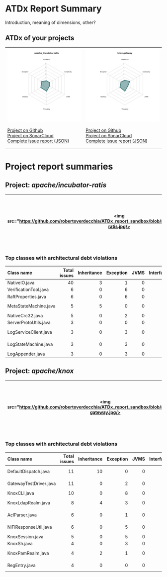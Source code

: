 
# ATDx Report Summary

Introduction, meaning of dimensions, other?

## ATDx of your projects
|||
|-|-|
|<img src="https://github.com/robertoverdecchia/ATDx_report_sandbox/blob/master/plots/apache_incubator-ratis.jpg"/> <p style="text-align:left">[Project on Github](https://github.com/apache/incubator-ratis) <br> [Project on SonarCloud ](https://sonarcloud.io/dashboard?id=apache_incubator-ratis) <br> [Complete issue report (JSON)](./json/apache_incubator-ratis.json)</p>|<img src="https://github.com/robertoverdecchia/ATDx_report_sandbox/blob/master/plots/knox-gateway.jpg"/> <p style="text-align:left">[Project on Github](https://github.com/apache/knox) <br> [Project on SonarCloud ](https://sonarcloud.io/dashboard?id=knox-gateway) <br> [Complete issue report (JSON)](./json/knox-gateway.json)</p>
# Project report summaries
## Project: _apache/incubator-ratis_
|<img src="https://github.com/robertoverdecchia/ATDx_report_sandbox/blob/master/plots/apache_incubator-ratis.jpg/>|<p style="text-align:left">[Project on Github](https://github.com/apache/incubator-ratis) <br> [Project on SonarCloud ](https://sonarcloud.io/dashboard?id=apache_incubator-ratis) <br> [Complete issue report (JSON)](./json/apache_incubator-ratis.json)</p>
|-|-|
### Top classes with architectural debt violations
| Class name            |   Total issues |   Inheritance |   Exception |   JVMS |   Interface |   Threading |   Complexity | Fully qualified name                                                                    |
|:----------------------|---------------:|--------------:|------------:|-------:|------------:|------------:|-------------:|:----------------------------------------------------------------------------------------|
| NativeIO.java         |             40 |             3 |           1 |      0 |          36 |           0 |            0 | ratis-common/src/main/java/org/apache/ratis/io/nativeio/NativeIO.java                   |
| VerificationTool.java |              6 |             0 |           6 |      0 |           0 |           0 |            0 | ratis-logservice/src/main/java/org/apache/ratis/logservice/tool/VerificationTool.java   |
| RaftProperties.java   |              6 |             0 |           6 |      0 |           0 |           0 |            0 | ratis-common/src/main/java/org/apache/ratis/conf/RaftProperties.java                    |
| MetaStateMachine.java |              5 |             5 |           0 |      0 |           0 |           0 |            0 | ratis-logservice/src/main/java/org/apache/ratis/logservice/server/MetaStateMachine.java |
| NativeCrc32.java      |              5 |             0 |           2 |      0 |           3 |           0 |            0 | ratis-common/src/main/java/org/apache/ratis/util/NativeCrc32.java                       |
| ServerProtoUtils.java |              3 |             0 |           0 |      0 |           3 |           0 |            0 | ratis-server/src/main/java/org/apache/ratis/server/impl/ServerProtoUtils.java           |
| LogServiceClient.java |              3 |             0 |           3 |      0 |           0 |           0 |            0 | ratis-logservice/src/main/java/org/apache/ratis/logservice/api/LogServiceClient.java    |
| LogStateMachine.java  |              3 |             0 |           3 |      0 |           0 |           0 |            0 | ratis-logservice/src/main/java/org/apache/ratis/logservice/server/LogStateMachine.java  |
| LogAppender.java      |              3 |             0 |           3 |      0 |           0 |           0 |            0 | ratis-server/src/main/java/org/apache/ratis/server/impl/LogAppender.java                |

## Project: _apache/knox_
|<img src="https://github.com/robertoverdecchia/ATDx_report_sandbox/blob/master/plots/knox-gateway.jpg/>|<p style="text-align:left">[Project on Github](https://github.com/apache/knox) <br> [Project on SonarCloud ](https://sonarcloud.io/dashboard?id=knox-gateway) <br> [Complete issue report (JSON)](./json/knox-gateway.json)</p>
|-|-|
### Top classes with architectural debt violations
| Class name             |   Total issues |   Inheritance |   Exception |   JVMS |   Interface |   Threading |   Complexity | Fully qualified name                                                                             |
|:-----------------------|---------------:|--------------:|------------:|-------:|------------:|------------:|-------------:|:-------------------------------------------------------------------------------------------------|
| DefaultDispatch.java   |             11 |            10 |           0 |      0 |           1 |           0 |            0 | gateway-adapter/src/main/java/org/apache/hadoop/gateway/dispatch/DefaultDispatch.java            |
| GatewayTestDriver.java |             11 |             0 |           2 |      0 |           9 |           0 |            0 | gateway-test-release-utils/src/main/java/org/apache/knox/gateway/GatewayTestDriver.java          |
| KnoxCLI.java           |             10 |             0 |           8 |      0 |           2 |           0 |            0 | gateway-server/src/main/java/org/apache/knox/gateway/util/KnoxCLI.java                           |
| KnoxLdapRealm.java     |              8 |             4 |           3 |      0 |           1 |           0 |            0 | gateway-adapter/src/main/java/org/apache/hadoop/gateway/shirorealm/KnoxLdapRealm.java            |
| AclParser.java         |              6 |             0 |           1 |      0 |           5 |           0 |            0 | gateway-provider-security-authz-acls/src/main/java/org/apache/knox/gateway/filter/AclParser.java |
| NiFiResponseUtil.java  |              6 |             0 |           5 |      0 |           1 |           0 |            0 | gateway-service-nifi/src/main/java/org/apache/knox/gateway/dispatch/NiFiResponseUtil.java        |
| KnoxSession.java       |              5 |             0 |           5 |      0 |           0 |           0 |            0 | gateway-shell/src/main/java/org/apache/knox/gateway/shell/KnoxSession.java                       |
| KnoxSh.java            |              4 |             0 |           3 |      0 |           1 |           0 |            0 | gateway-shell/src/main/java/org/apache/knox/gateway/shell/KnoxSh.java                            |
| KnoxPamRealm.java      |              4 |             2 |           1 |      0 |           1 |           0 |            0 | gateway-adapter/src/main/java/org/apache/hadoop/gateway/shirorealm/KnoxPamRealm.java             |
| RegEntry.java          |              4 |             0 |           0 |      0 |           4 |           0 |            0 | gateway-server/src/main/java/org/apache/knox/gateway/services/registry/impl/RegEntry.java        |

